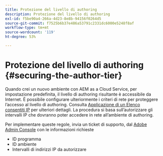 ```yaml
---
title: Protezione del livello di authoring
description: Protezione del livello di authoring
exl-id: f5be90a4-266a-4d23-8e8b-94156f0264d5
source-git-commit: f7525b6b37e486a53791c2331dc6000e5248f8af
workflow-type: tm+mt
source-wordcount: '119'
ht-degree: 53%

---
```


# Protezione del livello di authoring {#securing-the-author-tier}

Quando crei un nuovo ambiente con AEM as a Cloud Service, per impostazione predefinita, il livello di authoring risultante è accessibile da Internet. È possibile configurare ulteriormente i criteri di rete per proteggere l’accesso al livello di authoring. Consulta [Applicazione di un Elenco consentiti IP](https://experienceleague.adobe.com/docs/experience-manager-cloud-service/implementing/using-cloud-manager/ip-allow-lists/apply-allow-list.html?lang=en) per ulteriori dettagli. La procedura si basa sull’autorizzare gli intervalli IP che dovranno poter accedere in rete all’ambiente di authoring.

Per implementare queste regole, invia un ticket di supporto, dal [Adobe Admin Console](https://adminconsole.adobe.com/) con le informazioni richieste

* ID programma
* ID ambiente
* Intervalli di indirizzi IP da autorizzare

